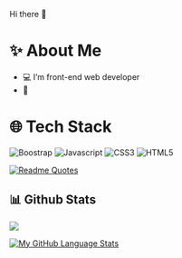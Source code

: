 Hi there 👋  
# ✨ About Me
- 💻 I’m front-end web developer
- 🌱

# 🌐 Tech Stack
![Boostrap](https://img.shields.io/badge/Bootstrap-%237952B3?style=flat&logo=Bootstrap&logoColor=%23FFFFFF&logoSize=auto&labelColor=%237952B3&cacheSeconds=3600&link=%3Cobject%3E)
![Javascript](https://img.shields.io/badge/JavaScript-%23F7DF1E?style=flat&logo=JavaScript&logoColor=%23000000&logoSize=auto&labelColor=%23F7DF1E&cacheSeconds=3600&link=%3Cobject%3E)
![CSS3](https://img.shields.io/badge/CSS3-%231572B6?style=flat&logo=CSS3&logoColor=%23FFFFFF&logoSize=auto&labelColor=%231572B6&cacheSeconds=3600&link=%3Cobject%3E)
![HTML5](https://img.shields.io/badge/HTML5-%23E34F26?style=flat&logo=HTML5&logoColor=%23FFFFFF&logoSize=auto&labelColor=%23E34F26&cacheSeconds=3600&link=%3Cobject%3E)

[![Readme Quotes](https://quotes-github-readme.vercel.app/api?type=horizontal)](https://github.com/piyushsuthar/github-readme-quotes)

## 📊 Github Stats
<div align="left">
<img src="https://github-readme-stats.vercel.app/api?username=brayone-no-xv&show_icons=true&count_private=true&hide_border=true" align="center" />
</div>  

[![My GitHub Language Stats](https://github-readme-stats.vercel.app/api/top-langs/?username=brayone-no-xv&langs_count=5&theme=tokyonight)]()
